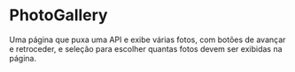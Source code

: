 # PhotoGallery
Uma página que puxa uma API e exibe várias fotos, com botões de avançar e retroceder, e seleção para escolher quantas fotos devem ser exibidas na página.
